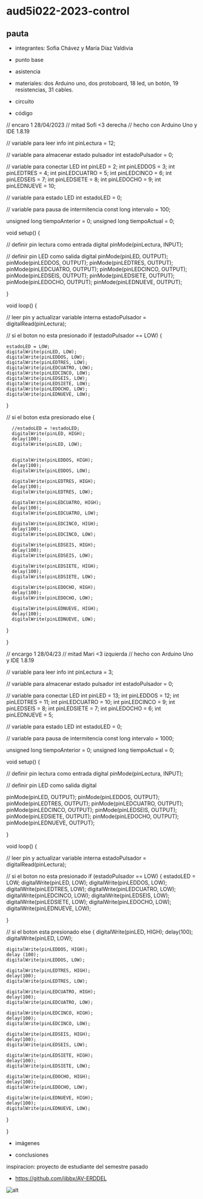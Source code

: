 # aud5i022-2023-control

## pauta

- integrantes: Sofia Chávez y María Díaz Valdivia
- punto base
- asistencia
- materiales: dos Arduino uno, dos protoboard, 18 led, un botón, 19 resistencias, 31 cables.
- circuito


- código

// encaro 1 28/04/2023
// mitad Sofi <3 derecha
// hecho con Arduino Uno y IDE 1.8.19

// variable para leer info
int pinLectura = 12;

// variable para almacenar estado pulsador
int estadoPulsador = 0;

// variable para conectar LED
int pinLED = 2;
int pinLEDDOS = 3;
int pinLEDTRES = 4;
int pinLEDCUATRO = 5;
int pinLEDCINCO = 6;
int pinLEDSEIS = 7;
int pinLEDSIETE = 8;
int pinLEDOCHO = 9;
int pinLEDNUEVE = 10;


// variable para estado LED
int estadoLED = 0;

// variable para pausa de intermitencia
const long intervalo = 100;

unsigned long tiempoAnterior = 0;
unsigned long tiempoActual = 0;

void setup() {

  // definir pin lectura como entrada digital
  pinMode(pinLectura, INPUT);

  // definir pin LED como salida digital
  pinMode(pinLED, OUTPUT);
  pinMode(pinLEDDOS, OUTPUT);
  pinMode(pinLEDTRES, OUTPUT);
  pinMode(pinLEDCUATRO, OUTPUT);
  pinMode(pinLEDCINCO, OUTPUT);
  pinMode(pinLEDSEIS, OUTPUT);
  pinMode(pinLEDSIETE, OUTPUT);
  pinMode(pinLEDOCHO, OUTPUT);
  pinMode(pinLEDNUEVE, OUTPUT);

}

void loop() {

  // leer pin y actualizar variable interna
  estadoPulsador = digitalRead(pinLectura);

  // si el boton no esta presionado
  if (estadoPulsador == LOW) {
  
    estadoLED = LOW;
    digitalWrite(pinLED, LOW);
    digitalWrite(pinLEDDOS, LOW);
    digitalWrite(pinLEDTRES, LOW);
    digitalWrite(pinLEDCUATRO, LOW);
    digitalWrite(pinLEDCINCO, LOW);
    digitalWrite(pinLEDSEIS, LOW);
    digitalWrite(pinLEDSIETE, LOW);
    digitalWrite(pinLEDOCHO, LOW);
    digitalWrite(pinLEDNUEVE, LOW);
    
  }

  // si el boton esta presionado
  else {

      //estadoLED = !estadoLED;
      digitalWrite(pinLED, HIGH);
      delay(100);
      digitalWrite(pinLED, LOW);


      digitalWrite(pinLEDDOS, HIGH);
      delay(100);
      digitalWrite(pinLEDDOS, LOW);

      digitalWrite(pinLEDTRES, HIGH);
      delay(100);
      digitalWrite(pinLEDTRES, LOW);

      digitalWrite(pinLEDCUATRO, HIGH);
      delay(100);
      digitalWrite(pinLEDCUATRO, LOW);

      digitalWrite(pinLEDCINCO, HIGH);
      delay(100);
      digitalWrite(pinLEDCINCO, LOW);

      digitalWrite(pinLEDSEIS, HIGH);
      delay(100);
      digitalWrite(pinLEDSEIS, LOW);
      
      digitalWrite(pinLEDSIETE, HIGH);
      delay(100);
      digitalWrite(pinLEDSIETE, LOW);

      digitalWrite(pinLEDOCHO, HIGH);
      delay(100);
      digitalWrite(pinLEDOCHO, LOW);

      digitalWrite(pinLEDNUEVE, HIGH);
      delay(100);
      digitalWrite(pinLEDNUEVE, LOW);


  }

}

// encargo 1 28/04/23
// mitad Mari <3 izquierda
// hecho con Arduino Uno y IDE 1.8.19

// variable para leer info
int pinLectura = 3;

// variable para almacenar estado pulsador
int estadoPulsador = 0;

// variable para conectar LED
int pinLED = 13;
int pinLEDDOS = 12;
int pinLEDTRES = 11;
int pinLEDCUATRO = 10;
int pinLEDCINCO = 9;
int pinLEDSEIS = 8;
int pinLEDSIETE = 7;
int pinLEDOCHO = 6;
int pinLEDNUEVE = 5;

// variable para estado LED
int estadoLED = 0;

// variable para pausa de intermitencia
const long intervalo = 1000;

unsigned long tiempoAnterior = 0;
unsigned long tiempoActual = 0;

void setup() {

  // definir pin lectura como entrada digital
  pinMode(pinLectura, INPUT);

  // definir pin LED como salida digital
 
  pinMode(pinLED, OUTPUT);
  pinMode(pinLEDDOS, OUTPUT);
  pinMode(pinLEDTRES, OUTPUT);
  pinMode(pinLEDCUATRO, OUTPUT);
  pinMode(pinLEDCINCO, OUTPUT);
  pinMode(pinLEDSEIS, OUTPUT);
  pinMode(pinLEDSIETE, OUTPUT);
  pinMode(pinLEDOCHO, OUTPUT);
  pinMode(pinLEDNUEVE, OUTPUT);

}

void loop() {

  // leer pin y actualizar variable interna
  estadoPulsador = digitalRead(pinLectura);

  // si el boton no esta presionado
  if
   (estadoPulsador == LOW) {
    estadoLED = LOW;
    digitalWrite(pinLED, LOW);
    digitalWrite(pinLEDDOS, LOW);
    digitalWrite(pinLEDTRES, LOW);
    digitalWrite(pinLEDCUATRO, LOW);
    digitalWrite(pinLEDCINCO, LOW);
    digitalWrite(pinLEDSEIS, LOW);
    digitalWrite(pinLEDSIETE, LOW);
    digitalWrite(pinLEDOCHO, LOW);
    digitalWrite(pinLEDNUEVE, LOW);
    
  }

  // si el boton esta presionado
   else {
    digitalWrite(pinLED, HIGH);
    delay(100);
   digitalWrite(pinLED, LOW);

    digitalWrite(pinLEDDOS, HIGH);
    delay (100);
    digitalWrite(pinLEDDOS, LOW);

    digitalWrite(pinLEDTRES, HIGH);
    delay(100);
    digitalWrite(pinLEDTRES, LOW);
    
    digitalWrite(pinLEDCUATRO, HIGH);
    delay(100);
    digitalWrite(pinLEDCUATRO, LOW);

    digitalWrite(pinLEDCINCO, HIGH);
    delay(100);
    digitalWrite(pinLEDCINCO, LOW);

    digitalWrite(pinLEDSEIS, HIGH);
    delay(100);
    digitalWrite(pinLEDSEIS, LOW);

    digitalWrite(pinLEDSIETE, HIGH);
    delay(100);
    digitalWrite(pinLEDSIETE, LOW);

    digitalWrite(pinLEDOCHO, HIGH);
    delay(100);
    digitalWrite(pinLEDOCHO, LOW);

    digitalWrite(pinLEDNUEVE, HIGH);
    delay(100);
    digitalWrite(pinLEDNUEVE, LOW);

  }

}

- imágenes

- conclusiones

inspiracion: proyecto de estudiante del semestre pasado

* https://github.com/jibbx/AV-ERDDEL

![alt](foto.jpg "foto en clases")
